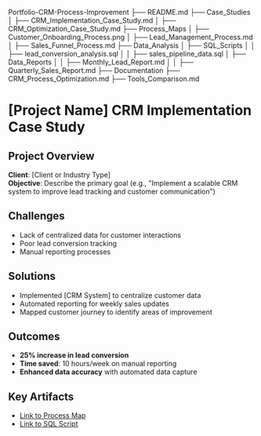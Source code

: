 Portfolio-CRM-Process-Improvement
├── README.md
├── Case_Studies
│   ├── CRM_Implementation_Case_Study.md
│   ├── CRM_Optimization_Case_Study.md
├── Process_Maps
│   ├── Customer_Onboarding_Process.png
│   ├── Lead_Management_Process.md
│   ├── Sales_Funnel_Process.md
├── Data_Analysis
│   ├── SQL_Scripts
│   │   ├── lead_conversion_analysis.sql
│   │   ├── sales_pipeline_data.sql
│   ├── Data_Reports
│   │   ├── Monthly_Lead_Report.md
│   │   ├── Quarterly_Sales_Report.md
├── Documentation
    ├── CRM_Process_Optimization.md
    ├── Tools_Comparison.md


# [Project Name] CRM Implementation Case Study

## Project Overview
**Client**: [Client or Industry Type]  
**Objective**: Describe the primary goal (e.g., "Implement a scalable CRM system to improve lead tracking and customer communication")

## Challenges
- Lack of centralized data for customer interactions
- Poor lead conversion tracking
- Manual reporting processes

## Solutions
- Implemented [CRM System] to centralize customer data
- Automated reporting for weekly sales updates
- Mapped customer journey to identify areas of improvement

## Outcomes
- **25% increase in lead conversion**
- **Time saved**: 10 hours/week on manual reporting
- **Enhanced data accuracy** with automated data capture

## Key Artifacts
- [Link to Process Map](../Process_Maps/Customer_Onboarding_Process.png)
- [Link to SQL Script](../Data_Analysis/SQL_Scripts/lead_conversion_analysis.sql)
